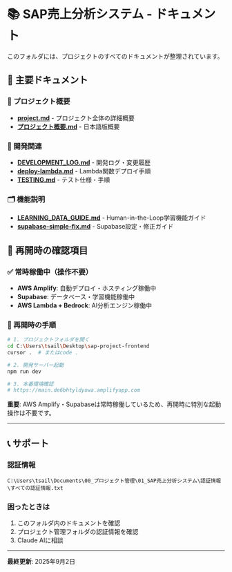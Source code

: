 # 📚 SAP売上分析システム - ドキュメント

このフォルダには、プロジェクトのすべてのドキュメントが整理されています。

## 📖 **主要ドキュメント**

### **🎯 プロジェクト概要**
- **[project.md](./project.md)** - プロジェクト全体の詳細概要
- **[プロジェクト概要.md](./プロジェクト概要.md)** - 日本語版概要

### **🔧 開発関連**
- **[DEVELOPMENT_LOG.md](./DEVELOPMENT_LOG.md)** - 開発ログ・変更履歴
- **[deploy-lambda.md](./deploy-lambda.md)** - Lambda関数デプロイ手順
- **[TESTING.md](./TESTING.md)** - テスト仕様・手順

### **🗂️ 機能説明**
- **[LEARNING_DATA_GUIDE.md](./LEARNING_DATA_GUIDE.md)** - Human-in-the-Loop学習機能ガイド
- **[supabase-simple-fix.md](./supabase-simple-fix.md)** - Supabase設定・修正ガイド

## 🔄 **再開時の確認項目**

### **✅ 常時稼働中（操作不要）**
- **AWS Amplify**: 自動デプロイ・ホスティング稼働中
- **Supabase**: データベース・学習機能稼働中
- **AWS Lambda + Bedrock**: AI分析エンジン稼働中

### **🚀 再開時の手順**
```bash
# 1. プロジェクトフォルダを開く
cd C:\Users\tsail\Desktop\sap-project-frontend
cursor .  # またはcode .

# 2. 開発サーバー起動
npm run dev

# 3. 本番環境確認
# https://main.de6bhtyldyowa.amplifyapp.com
```

**重要**: AWS Amplify・Supabaseは常時稼働しているため、再開時に特別な起動操作は不要です。

---

## 📞 **サポート**

### **認証情報**
`C:\Users\tsail\Documents\00_プロジェクト管理\01_SAP売上分析システム\認証情報\すべての認証情報.txt`

### **困ったときは**
1. このフォルダ内のドキュメントを確認
2. プロジェクト管理フォルダの認証情報を確認  
3. Claude AIに相談

---

**最終更新**: 2025年9月2日